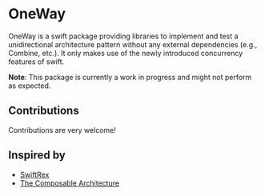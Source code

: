 # OneWay

OneWay is a swift package providing libraries to implement and test a unidirectional architecture pattern without any external dependencies (e.g., Combine, etc.). It only makes use of the newly introduced concurrency features of swift.

**Note**: This package is currently a work in progress and might not perform as expected. 

## Contributions
Contributions are very welcome!

## Inspired by

- [SwiftRex](https://github.com/SwiftRex/SwiftRex)
- [The Composable Architecture](https://github.com/pointfreeco/swift-composable-architecture#what-is-the-composable-architecture)
